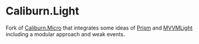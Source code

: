 # Caliburn.Light

Fork of [Caliburn.Micro](https://github.com/BlueSpire/Caliburn.Micro) that integrates some ideas of [Prism](http://msdn.microsoft.com/en-us/library/ff648465.aspx) and [MVVMLight](http://www.mvvmlight.net/) including a modular approach and weak events.
